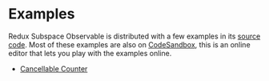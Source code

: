 # Examples

Redux Subspace Observable is distributed with a few examples in its [source code](/packages/redux-subspace-observable/examples). Most of these examples are also on [CodeSandbox](https://codesandbox.io/), this is an online editor that lets you play with the examples online.

* [Cancellable Counter](/packages/redux-subspace-observable/examples/cancellable-counter)
